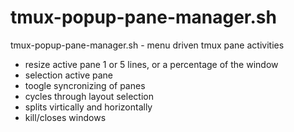 # tmux-popup-pane-manager.sh
tmux-popup-pane-manager.sh - menu driven tmux pane activities
 - resize active pane 1 or 5 lines, or a percentage of the window
 - selection active pane
 - toogle syncronizing of panes
 - cycles through layout selection
 - splits virtically and horizontally
 - kill/closes windows
